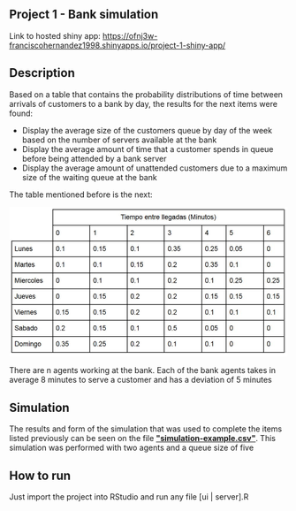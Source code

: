 ## Project 1 - Bank simulation

Link to hosted shiny app:  https://ofnj3w-franciscohernandez1998.shinyapps.io/project-1-shiny-app/

## Description
Based on a table that contains the probability distributions of time between arrivals of customers to a bank by day, the results for the next items were found:

- Display the average size of the customers queue by day of the week based on the number of servers available at the bank
- Display the average amount of time that a customer spends in queue before being attended by a bank server
- Display the average amount of unattended customers due to a maximum size of the waiting queue at the bank

The table mentioned before is the next:

![arrival-time-probabilities](./project-1-shiny-app/arrival-time-probabilities.JPG)

There are n agents working at the bank. Each of the bank agents takes in average 8 minutes to serve a customer and has a deviation of 5 minutes

## Simulation

The results and form of the simulation that was used to complete the items listed previously can be seen on the file [**"simulation-example.csv"**](./simulation-example.xlsx). This simulation was performed with two agents and a queue size of five

## How to run

Just import the project into RStudio and run any file [ui | server].R
